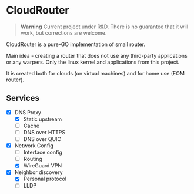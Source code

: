 # CloudRouter

> **Warning**
> Current project under R&D. There is no guarantee that it will work, but corrections are welcome.

CloudRouter is a pure-GO implementation of small router.

Main idea - creating a router that does not use any third-party applications or any warpers. Only the linux kernel and applications from this project.

It is created both for clouds (on virtual machines) and for home use (EOM router).

## Services

* [X] DNS Proxy
  * [X] Static upstream
  * [ ] Cache
  * [ ] DNS over HTTPS
  * [ ] DNS over QUIC
* [X] Network Config
  * [ ] Interface config
  * [ ] Routing
  * [X] WireGuard VPN
* [X] Neighbor discovery
  * [X] Personal protocol
  * [ ] LLDP
